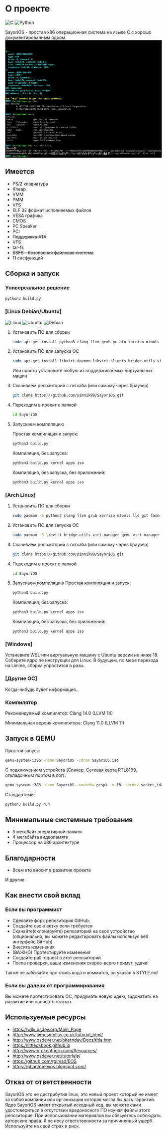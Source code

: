 # О проекте
<!-- -->

![C](https://img.shields.io/badge/c-%2300599C.svg?style=for-the-badge&logo=c&logoColor=white) ![Python](https://img.shields.io/badge/python-3670A0?style=for-the-badge&logo=python&logoColor=ffdd54)

SayoriOS - простая x86 операционная система на языке C с хорошо документированным ядром.
![SayoriOS](https://raw.githubusercontent.com/0Nera/SynapseOS/master/screenshots/test.png "SynapseOS")

## Имеется

- PS/2 клавиатура
- Kheap
- VMM
- PMM
- VFS
- ELF 32 формат исполняемых файлов
- VESA графика
- CMOS
- PC Speaker
- PCI
- ~~Поддержка ATA~~
- VFS
- tar-fs
- ~~SSFS - безопасная файловая система~~
- 11 сисфункций

## Сборка и запуск

### Универсальное решение

```bash
python3 build.py
```

### [Linux Debian/Ubuntu]

![Linux](https://img.shields.io/badge/Linux-FCC624?style=for-the-badge&logo=linux&logoColor=black) ![Ubuntu](https://img.shields.io/badge/Ubuntu-E95420?style=for-the-badge&logo=ubuntu&logoColor=white) ![Debian](https://img.shields.io/badge/Debian-D70A53?style=for-the-badge&logo=debian&logoColor=white)

1. Установить ПО для сборки

    ``` bash
    sudo apt-get install python3 clang llvm grub-pc-bin xorriso mtools lld git fasm
    ```

2. Установить ПО для запуска ОС

    ``` bash
    sudo apt-get install libvirt-daemon libvirt-clients bridge-utils virt-manager qemu-kvm qemu virt-manager
    ```

    Или просто установите любую из поддерживаемых виртуальных машин

3. Скачиваем репозиторий с гитхаба (или самому через браузер)

    ```bash
    git clone https://github.com/pimnik98/SayoriOS.git
    ```

4. Переходим в проект с папкой

    ```bash
    cd SayoriOS
    ```

5. Запускаем компиляцию

    Простая компиляция и запуск:
    ```bash
    python3 build.py
    ```

    Компиляция, без запуска:
    ```bash
    python3 build.py kernel apps iso
    ```

    Компиляция, без запуска, без приложений:
    ```bash
    python3 build.py kernel apps iso
    ```

### [Arch Linux]

1. Установить ПО для сборки
    ```bash
    sudo pacman -S python3 clang llvm grub xorriso mtools lld git fasm
    ```

2. Установить ПО для запуска ОС
    ```bash
    sudo pacman -S libvirt bridge-utils virt-manager qemu virt-manager
    ```

3. Скачиваем репозиторий с гитхаба (или самому через браузер)
    ```bash
    git clone https://github.com/pimnik98/SayoriOS.git
    ```
4. Переходим в проект с папкой
    ```bash
    cd SayoriOS
    ```
5. Запускаем компиляцию
    Простая компиляция и запуск:
    ```bash
    python3 build.py
    ```

    Компиляция, без запуска:
    ```bash
    python3 build.py kernel apps iso
    ```

    Компиляция, без запуска, без приложений:
    ```bash
    python3 build.py kernel apps iso
    ```

### [Windows]

Установите WSL или виртуальную машину с Ubuntu версии не ниже 18.
Соберите ядро по инструкции для Linux.
В будущем, по мере перехода на Limine, сборка упростится в разы.

### [Другие ОС]

Когда-нибудь будет информация...

### Компилятор

Рекомендуемый компилятор: Clang 14.0 (LLVM 14)

Минимальная версия компилятора: Clang 11.0 (LLVM 11)

## Запуск в QEMU

Простой запуск:

```bash
qemu-system-i386 -name SayoriOS -cdrom SayoriOS.iso
```

С подключением устройств (Спикер, Сетевая карта RTL8139, откладочным портом в лог):

```bash
qemu-system-i386 -name SayoriOS -soundhw pcspk -m 16 -netdev socket,id=n0,listen=:2030 -device rtl8139,netdev=n0,mac=11:11:11:11:11:11 -cdrom SynapseOS.iso -serial file:Qemu.log
```

Стандартный:

```bash
python3 build.py run
```

## Минимальные системные требования

- 5 мегабайт оперативной памяти
- 4 мегабайта видеопамяти
- Процессор на x86 архитектуре

## Благодарности

- Всем кто вносит в развитие проекта

И другие

## Как внести свой вклад

### Если вы программист

- Сделайте форк репозитория GitHub;
- Создайте свою ветку если требуется
- Скачайте(склонируйте) репозиторий на своё устройство (опционально, вы можете редактировать файлы используя веб интерфейс GitHub)
- Внесите изменения
- (ВАЖНО) Протестируйте изменения
- Создайте pull request в этот репозиторий
- После проверки, ваши изменения скорее-всего примут, удачи!

Также не забывайте про стиль кода и коммитов, он указан в STYLE.md

### Если вы далеки от программирования

Вы можете протестировать ОС, придумать новую идею, задонатить на развитие или написать статью.

## Используемые ресурсы

- <https://wiki.osdev.org/Main_Page>
- <http://www.jamesmolloy.co.uk/tutorial_html/>
- <http://www.osdever.net/bkerndev/Docs/title.htm>
- <https://littleosbook.github.io>
- <http://www.brokenthorn.com/Resources/>
- <http://www.osdever.net/tutorials/>
- <https://github.com/rgimad/EOS>
- <https://phantomexos.blogspot.com/>

## Отказ от ответственности

SayoriOS это не дистрибутив linux, это новый проект который не имеет за собой компании или организации которая могла бы дать гарантий.
Ядро SayoriOS имеет открытый исходный код, вы можете сами удостовериться в отсутствии вредоносного ПО изучая файлы этого репозитория.
При использовании материалов вы обязуетесь соблюдать авторские права.
Я не несу ответственности за причиненный ущерб. Используйте на свой страх и риск.
